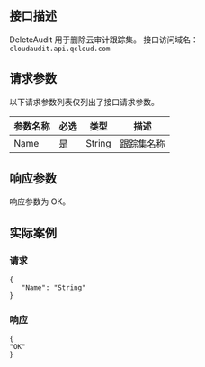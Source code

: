 
## 接口描述
DeleteAudit 用于删除云审计跟踪集。
接口访问域名：`cloudaudit.api.qcloud.com`

## 请求参数
以下请求参数列表仅列出了接口请求参数。

|参数名称|必选|类型|描述|
|---------|---------|---------|--------|
|Name|是|String|跟踪集名称|

## 响应参数
响应参数为 OK。

## 实际案例
### 请求
```
{
   "Name": "String"
}
```

### 响应
```
{
"OK"
}
```
